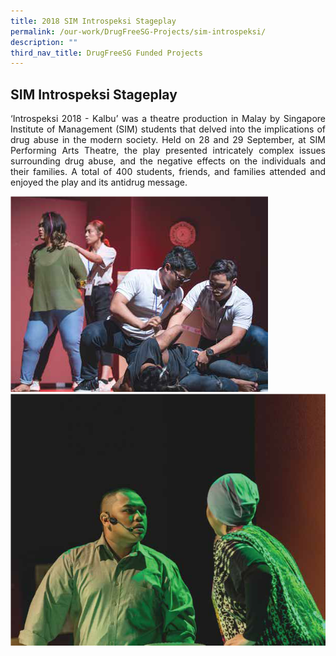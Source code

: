 ```yaml
---
title: 2018 SIM Introspeksi Stageplay
permalink: /our-work/DrugFreeSG-Projects/sim-introspeksi/
description: ""
third_nav_title: DrugFreeSG Funded Projects
---
```


## SIM Introspeksi Stageplay

<p align="justify"> ‘Introspeksi 2018 - Kalbu’ was a theatre production in
Malay by Singapore Institute of Management (SIM)
students that delved into the implications of drug
abuse in the modern society. Held on 28 and 29
September, at SIM Performing Arts Theatre, the play
presented intricately complex issues surrounding drug
abuse, and the negative effects on the individuals and
their families. A total of 400 students, friends, and
families attended and enjoyed the play and its antidrug
message.
	
![](/images/DFSG%20Projects/SIM%20introspeksi.png) <br> ![](/images/DFSG%20Projects/introspeksi.png)